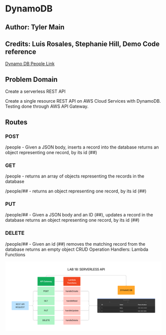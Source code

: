 # DynamoDB

## Author: Tyler Main

## Credits: Luis Rosales, Stephanie Hill, Demo Code reference

[Dynamo DB People Link](https://yt62e82vol.execute-api.us-east-2.amazonaws.com/lab18/people)

## Problem Domain

Create a serverless REST API

Create a single resource REST API on AWS Cloud Services with DynamoDB. Testing done through AWS API Gateway.

## Routes

### POST

 /people - Given a JSON body, inserts a record into the database returns an object representing one record, by its id (##)

### GET

 /people - returns an array of objects representing the records in the database

/people/## - returns an object representing one record, by its id (##)

### PUT

 /people/## - Given a JSON body and an ID (##), updates a record in the database returns an object representing one record, by its id (##)

### DELETE

 /people/## - Given an id (##) removes the matching record from the database returns an empty object CRUD Operation Handlers: Lambda Functions

![UML](./assets/Lab18_UML.png)
